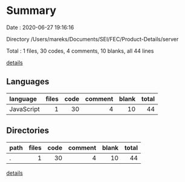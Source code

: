 # Summary

Date : 2020-06-27 19:16:16

Directory /Users/mareks/Documents/SEI/FEC/Product-Details/server

Total : 1 files,  30 codes, 4 comments, 10 blanks, all 44 lines

[details](details.md)

## Languages
| language | files | code | comment | blank | total |
| :--- | ---: | ---: | ---: | ---: | ---: |
| JavaScript | 1 | 30 | 4 | 10 | 44 |

## Directories
| path | files | code | comment | blank | total |
| :--- | ---: | ---: | ---: | ---: | ---: |
| . | 1 | 30 | 4 | 10 | 44 |

[details](details.md)